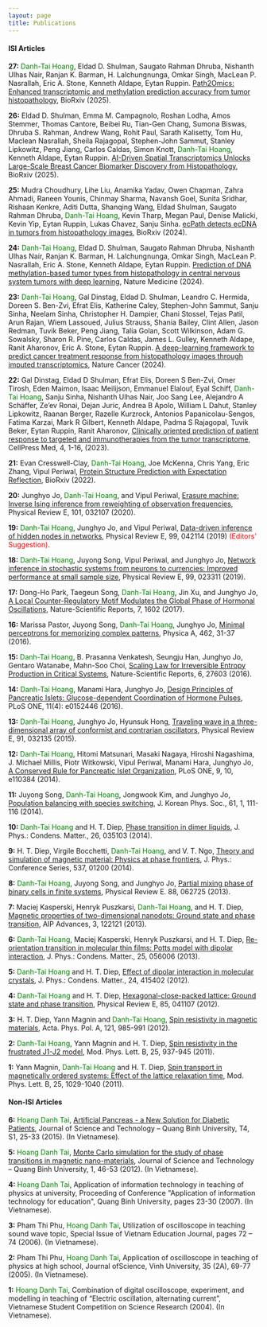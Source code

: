 ```yaml
---
layout: page
title: Publications
---
```



#### ISI Articles

**27:** <span style="color:green">Danh-Tai Hoang</span>, Eldad D. Shulman, Saugato Rahman Dhruba, Nishanth Ulhas Nair, Ranjan K. Barman, H. Lalchungnunga, Omkar Singh, MacLean P. Nasrallah, Eric A. Stone, Kenneth Aldape, Eytan Ruppin.
[Path2Omics: Enhanced transcriptomic and methylation prediction accuracy from tumor histopathology](https://www.biorxiv.org/content/10.1101/2025.02.26.640189v1),
BioRxiv (2025).


**26:** Eldad D. Shulman, Emma M. Campagnolo, Roshan Lodha, Amos Stemmer, Thomas Cantore, Beibei Ru, Tian-Gen Chang, Sumona Biswas, Dhruba S. Rahman, Andrew Wang, Rohit Paul, Sarath Kalisetty, Tom Hu, Maclean Nasrallah, Sheila Rajagopal, Stephen-John Sammut, Stanley Lipkowitz, Peng Jiang, Carlos Caldas, Simon Knott, <span style="color:green">Danh-Tai Hoang</span>, Kenneth Aldape, Eytan Ruppin. 
[AI-Driven Spatial Transcriptomics Unlocks Large-Scale Breast Cancer Biomarker Discovery from Histopathology](https://www.biorxiv.org/content/10.1101/2024.10.16.618609v1),
BioRxiv (2025).


**25:**  Mudra Choudhury, Lihe Liu, Anamika Yadav, Owen Chapman, Zahra Ahmadi, Raneen Younis, Chinmay Sharma, Navansh Goel, Sunita Sridhar, Rishaan Kenkre, Aditi Dutta, Shanqing Wang, Eldad Shulman, Saugato Rahman Dhruba, <span style="color:green">Danh-Tai Hoang</span>, Kevin Tharp, Megan Paul, Denise Malicki, Kevin Yip, Eytan Ruppin, Lukas Chavez, Sanju Sinha. 
[ecPath detects ecDNA in tumors from histopathology images](https://www.biorxiv.org/content/10.1101/2024.11.13.623494v1),
BioRxiv (2024).


**24:** <span style="color:green">Danh-Tai Hoang</span>, Eldad D. Shulman, Saugato Rahman Dhruba, Nishanth Ulhas Nair, Ranjan K. Barman, H. Lalchungnunga, Omkar Singh, MacLean P. Nasrallah, Eric A. Stone, Kenneth Aldape, Eytan Ruppin.
[Prediction of DNA methylation-based tumor types from histopathology in central nervous system tumors with deep learning](https://www.nature.com/articles/s41591-024-02995-8),
Nature Medicine (2024).


**23:** <span style="color:green">Danh-Tai Hoang</span>, Gal Dinstag, Eldad D. Shulman, Leandro C. Hermida, Doreen S. Ben-Zvi, Efrat Elis, Katherine Caley, Stephen-John Sammut, Sanju Sinha, Neelam Sinha, Christopher H. Dampier, Chani Stossel, Tejas Patil, Arun Rajan, Wiem Lassoued, Julius Strauss, Shania Bailey, Clint Allen, Jason Redman, Tuvik Beker, Peng Jiang, Talia Golan, Scott Wilkinson, Adam G. Sowalsky, Sharon R. Pine, Carlos Caldas, James L. Gulley, Kenneth Aldape, Ranit Aharonov, Eric A. Stone, Eytan Ruppin.
[A deep-learning framework to predict cancer treatment response from histopathology images through imputed transcriptomics](https://www.nature.com/articles/s43018-024-00793-2),
Nature Cancer (2024).


**22:** Gal Dinstag, Eldad D Shulman, Efrat Elis, Doreen S Ben-Zvi, Omer Tirosh, Eden Maimon, Isaac Meilijson, Emmanuel Elalouf, Eyal Schiff, <span style="color:green">Danh-Tai Hoang</span>, Sanju Sinha, Nishanth Ulhas Nair, Joo Sang Lee, Alejandro A Schäffer, Ze’ev Ronai, Dejan Juric, Andrea B Apolo, William L Dahut, Stanley Lipkowitz, Raanan Berger, Razelle Kurzrock, Antonios Papanicolau-Sengos, Fatima Karzai, Mark R Gilbert, Kenneth Aldape, Padma S Rajagopal, Tuvik Beker, Eytan Ruppin, Ranit Aharonov,
[Clinically oriented prediction of patient response to targeted and immunotherapies from the tumor transcriptome](https://www.sciencedirect.com/science/article/pii/S266663402200455X), CellPress Med, 4, 1-16, (2023).


**21:** Evan Cresswell-Clay, <span style="color:green">Danh-Tai Hoang</span>, Joe McKenna, Chris Yang, Eric Zhang, Vipul Periwal,
[Protein Structure Prediction with Expectation Reflection](https://www.biorxiv.org/content/10.1101/2022.07.12.499755v1.full),
BioRxiv (2022).


**20:** Junghyo Jo, <span style="color:green">Danh-Tai Hoang</span>, and Vipul Periwal,
[Erasure machine: Inverse Ising inference from reweighting of observation frequencies](https://journals.aps.org/pre/abstract/10.1103/PhysRevE.101.032107),
Physical Review E, 101, 032107 (2020).


**19:** <span style="color:green">Danh-Tai Hoang</span>, Junghyo Jo, and Vipul Periwal,
[Data-driven inference of hidden nodes in networks](https://journals.aps.org/pre/abstract/10.1103/PhysRevE.99.042114),
Physical Review E, 99, 042114 (2019) <span style="color:red">(Editors' Suggestion)</span>.


**18:** <span style="color:green">Danh-Tai Hoang</span>, Juyong Song, Vipul Periwal,  and Junghyo Jo,
[Network inference in stochastic systems from neurons to currencies: Improved performance at small sample size](https://journals.aps.org/pre/abstract/10.1103/PhysRevE.99.023311), 
Physical Review E, 99, 023311 (2019).

**17:** Dong-Ho Park, Taegeun Song, <span style="color:green">Danh-Tai Hoang</span>, Jin Xu, and Junghyo Jo,
[A Local Counter-Regulatory Motif Modulates the Global Phase of Hormonal Oscillations](https://www.nature.com/articles/s41598-017-01806-0), 
Nature-Scientific Reports, 7, 1602 (2017).


**16:** Marissa Pastor, Juyong Song, <span style="color:green">Danh-Tai Hoang</span>, Junghyo Jo,
[Minimal perceptrons for memorizing complex patterns](https://www.sciencedirect.com/science/article/abs/pii/S037843711630293X),
Physica A, 462, 31-37 (2016).


**15:** <span style="color:green">Danh-Tai Hoang</span>, B. Prasanna Venkatesh, Seungju Han, Junghyo Jo, Gentaro Watanabe, Mahn-Soo Choi,
[Scaling Law for Irreversible Entropy Production in Critical Systems](https://www.nature.com/articles/srep27603),
Nature-Scientific Reports, 6, 27603 (2016).


**14:** <span style="color:green">Danh-Tai Hoang</span>, Manami Hara, Junghyo Jo,
[Design Principles of Pancreatic Islets: Glucose-dependent Coordination of Hormone Pulses](https://journals.plos.org/plosone/article?id=10.1371/journal.pone.0152446),  
PLoS ONE, 11(4): e0152446 (2016).


**13:** <span style="color:green">Danh-Tai Hoang</span>, Junghyo Jo, Hyunsuk Hong,
[Traveling wave in a three-dimensional array of conformist and contrarian oscillators](https://journals.aps.org/pre/abstract/10.1103/PhysRevE.91.032135),
Physical Review E, 91, 032135 (2015).


**12:** <span style="color:green">Danh-Tai Hoang</span>, Hitomi Matsunari, Masaki Nagaya, Hiroshi Nagashima, J. Michael Millis, Piotr Witkowski, Vipul Periwal, Manami Hara, Junghyo Jo,
[A Conserved Rule for Pancreatic Islet Organization](https://journals.plos.org/plosone/article?id=10.1371/journal.pone.0110384),
PLoS ONE, 9, 10, e110384 (2014).


**11:** Juyong Song, <span style="color:green">Danh-Tai Hoang</span>, Jongwook Kim, and Junghyo Jo,
[Population balancing with species switching](https://link.springer.com/article/10.3938/jkps.65.111),
J. Korean Phys. Soc., 61, 1, 111-116  (2014).


**10:** <span style="color:green">Danh-Tai Hoang</span> and H. T. Diep,
[Phase transition in dimer liquids](https://iopscience.iop.org/article/10.1088/0953-8984/26/3/035103),
J. Phys.: Condens. Matter., 26, 035103 (2014).


**9:** H. T. Diep, Virgile Bocchetti, <span style="color:green">Danh-Tai Hoang</span>, and V. T. Ngo,
[Theory and simulation of magnetic material: Physics at phase frontiers](https://iopscience.iop.org/article/10.1088/1742-6596/537/1/012001),
J. Phys.: Conference Series, 537, 01200 (2014).


**8:** <span style="color:green">Danh-Tai Hoang</span>, Juyong Song, and Junghyo Jo,
[Partial mixing phase of binary cells in finite systems](https://journals.aps.org/pre/abstract/10.1103/PhysRevE.88.062725),
Physical Review E. 88, 062725 (2013).


**7:** Maciej Kasperski, Henryk Puszkarsi, <span style="color:green">Danh-Tai Hoang</span>, and H. T. Diep,
[Magnetic properties of two-dimensional nanodots: Ground state and phase transition](https://aip.scitation.org/doi/10.1063/1.4858416),
AIP Advances, 3, 122121 (2013).


**6:** <span style="color:green">Danh-Tai Hoang</span>, Maciej Kasperski, Henryk Puszkarsi, and H. T. Diep,
[Re-orientation transition in molecular thin films: Potts model with dipolar interaction](https://iopscience.iop.org/article/10.1088/0953-8984/25/5/056006),
J. Phys.: Condens. Matter., 25, 056006 (2013).


**5:** <span style="color:green">Danh-Tai Hoang</span> and H. T. Diep,
[Effect of dipolar interaction in molecular crystals](https://iopscience.iop.org/article/10.1088/0953-8984/24/41/415402/pdf),
J. Phys.: Condens. Matter., 24, 415402 (2012).


**4:** <span style="color:green">Danh-Tai Hoang</span> and H. T. Diep,
[Hexagonal-close-packed lattice: Ground state and phase transition](https://journals.aps.org/pre/abstract/10.1103/PhysRevE.85.041107), 
Physical Review E, 85, 041107 (2012).


**3:** H. T. Diep, Yann Magnin and <span style="color:green">Danh-Tai Hoang</span>,
[Spin resistivity in magnetic materials](http://przyrbwn.icm.edu.pl/APP/ABSTR/121/a121-5-3.html),
Acta. Phys. Pol. A, 121, 985-991 (2012).


**2:** <span style="color:green">Danh-Tai Hoang</span>, Yann Magnin and H. T. Diep, 
[Spin resistivity in the frustrated J1-J2 model](https://www.worldscientific.com/doi/10.1142/S0217984911026644),
Mod. Phys. Lett. B, 25, 937-945 (2011).


**1:** Yann Magnin, <span style="color:green">Danh-Tai Hoang</span> and H. T. Diep,
[Spin transport in magnetically ordered systems: Effect of the lattice relaxation time](https://www.worldscientific.com/doi/10.1142/S0217984911026759), 
Mod. Phys. Lett. B, 25, 1029-1040 (2011).


#### Non-ISI Articles
**6:** <span style="color:green">Hoang Danh Tai</span>, 
[Artificial Pancreas - a New Solution for Diabetic Patients](https://vjol.info.vn/index.php/TDHQB/article/view/20882), 
Journal of Science and Technology – Quang Binh University, T4, S1, 25-33 (2015). (In Vietnamese).


**5:** <span style="color:green">Hoang Danh Tai</span>, 
[Monte Carlo simulation for the study of phase transitions in magnetic nano-materials](https://vjol.info.vn/index.php/TDHQB/article/view/56728),
Journal of Science and Technology – Quang Binh University, 1, 46-53 (2012). (In Vietnamese).


**4:** <span style="color:green">Hoang Danh Tai</span>,
Application of information technology in teaching of physics at university,
Proceeding of Conference "Application of information technology for education", Quang Binh University, pages 23-30 (2007). (In Vietnamese).


**3:** Pham Thi Phu, <span style="color:green">Hoang Danh Tai</span>,
Utilization of oscilloscope in teaching sound wave topic,
Special Issue of Vietnam Education Journal, pages 72 – 74 (2006). (In Vietnamese).


**2:** Pham Thi Phu, <span style="color:green">Hoang Danh Tai</span>,
Application of oscilloscope in teaching of physics at high school,
Journal ofScience, Vinh University, 35 (2A), 69-77 (2005). (In Vietnamese).  


**1:** <span style="color:green">Hoang Danh Tai</span>,
Combination of digital oscilloscope, experiment, and modelling in teaching of “Electric oscillation, alternating current”,
Vietnamese Student Competition on Science Research (2004). (In Vietnamese).
